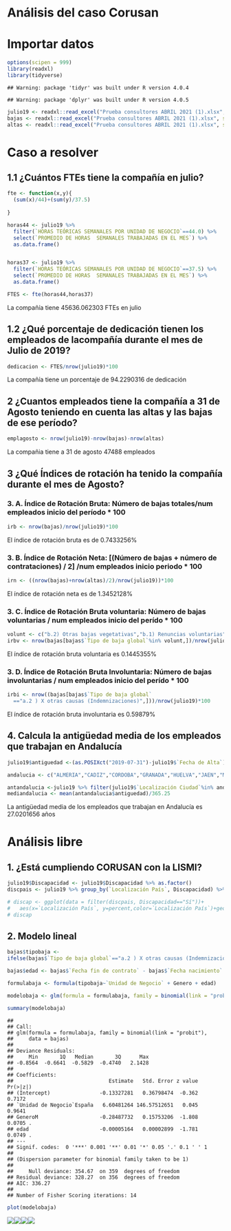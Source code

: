Análisis del caso Corusan
================

# Importar datos

``` r
options(scipen = 999)
library(readxl)
library(tidyverse)
```

    ## Warning: package 'tidyr' was built under R version 4.0.4

    ## Warning: package 'dplyr' was built under R version 4.0.5

``` r
julio19 <- readxl::read_excel("Prueba consultores ABRIL 2021 (1).xlsx", sheet=3)
bajas <- readxl::read_excel("Prueba consultores ABRIL 2021 (1).xlsx", sheet=4)
altas <- readxl::read_excel("Prueba consultores ABRIL 2021 (1).xlsx", sheet=5)
```

# Caso a resolver

## 1.1 ¿Cuántos FTEs tiene la compañía en julio?

``` r
fte <- function(x,y){
  (sum(x)/44)+(sum(y)/37.5)
  
}

horas44 <- julio19 %>% 
  filter(`HORAS TEÓRICAS SEMANALES POR UNIDAD DE NEGOCIO`==44.0) %>%
  select(`PROMEDIO DE HORAS  SEMANALES TRABAJADAS EN EL MES`) %>% 
  as.data.frame()


horas37 <- julio19 %>% 
  filter(`HORAS TEÓRICAS SEMANALES POR UNIDAD DE NEGOCIO`==37.5) %>% 
  select(`PROMEDIO DE HORAS  SEMANALES TRABAJADAS EN EL MES`) %>% 
  as.data.frame()

FTES <- fte(horas44,horas37)
```

La compañía tiene 45636.062303 FTEs en julio

## 1.2 ¿Qué porcentaje de dedicación tienen los empleados de lacompañía durante el mes de Julio de 2019?

``` r
dedicacion <- FTES/nrow(julio19)*100
```

La compañía tiene un porcentaje de 94.2290316 de dedicación

## 2 ¿Cuantos empleados tiene la compañía a 31 de Agosto teniendo en cuenta las altas y las bajas de ese período?

``` r
emplagosto <- nrow(julio19)-nrow(bajas)-nrow(altas)
```

La compañia tiene a 31 de agosto 47488 empleados

## 3 ¿Qué Índices de rotación ha tenido la compañía durante el mes de Agosto?

### 3\. A. Índice de Rotación Bruta: Número de bajas totales/num empleados inicio del período \* 100

``` r
irb <- nrow(bajas)/nrow(julio19)*100
```

El índice de rotación bruta es de 0.7433256%

### 3\. B. Índice de Rotación Neta: \[(Número de bajas + número de contrataciones) / 2\] /num empleados inicio periodo \* 100

``` r
irn <- ((nrow(bajas)+nrow(altas)/2)/nrow(julio19))*100
```

El índice de rotación neta es de 1.3452128%

### 3\. C. Índice de Rotación Bruta voluntaria: Número de bajas voluntarias / num empleados inicio del perído \* 100

``` r
volunt <- c("b.2) Otras bajas vegetativas","b.1) Renuncias voluntarias")
irbv <- nrow(bajas[bajas$`Tipo de baja global`%in% volunt,])/nrow(julio19)*100
```

El índice de rotación bruta voluntaria es 0.1445355%

### 3\. D. Índice de Rotación Bruta Involuntaria: Número de bajas involuntarias / num empleados inicio del perído \* 100

``` r
irbi <- nrow((bajas[bajas$`Tipo de baja global` 
  =="a.2 ) X otras causas (Indemnizaciones)",]))/nrow(julio19)*100
```

El índice de rotación bruta involuntaria es 0.59879%

## 4\. Calcula la antigüedad media de los empleados que trabajan en Andalucía

``` r
julio19$antiguedad <-(as.POSIXct("2019-07-31")-julio19$`Fecha de Alta`) %>% as.double()

andalucia <- c("ALMERIA","CADIZ","CORDOBA","GRANADA","HUELVA","JAEN","MALAGA","SEVILLA")

antandalucia <-julio19 %>% filter(julio19$`Localización Ciudad`%in% andalucia)
mediandalucia <- mean(antandalucia$antiguedad)/365.25
```

La antigüedad media de los empleados que trabajan en Andalucía es
27.0201656 años

# Análisis libre

## 1\. ¿Está cumpliendo CORUSAN con la LISMI?

``` r
julio19$Discapacidad <- julio19$Discapacidad %>% as.factor()
discpais <- julio19 %>% group_by(`Localización País`, Discapacidad) %>% summarise(percent = 100*n()/nrow(julio19), .groups = "drop")

# discap <- ggplot(data = filter(discpais, Discapacidad=="Sí"))+
#   aes(x=`Localización País`, y=percent,color=`Localización País`)+geom_bar(stat = "identity", position = "fill")
# discap
```

## 2\. Modelo lineal

``` r
bajas$tipobaja <- 
ifelse(bajas$`Tipo de baja global`=="a.2 ) X otras causas (Indemnizaciones)",0,1)

bajas$edad <- bajas$`Fecha fin de contrato` - bajas$`Fecha nacimiento`

formulabaja <- formula(tipobaja~`Unidad de Negocio` + Genero + edad)

modelobaja <- glm(formula = formulabaja, family = binomial(link = "probit"), data = bajas)

summary(modelobaja)
```

    ## 
    ## Call:
    ## glm(formula = formulabaja, family = binomial(link = "probit"), 
    ##     data = bajas)
    ## 
    ## Deviance Residuals: 
    ##     Min       1Q   Median       3Q      Max  
    ## -0.8564  -0.6641  -0.5829  -0.4740   2.1428  
    ## 
    ## Coefficients:
    ##                               Estimate   Std. Error z value Pr(>|z|)  
    ## (Intercept)                -0.13327281   0.36798474  -0.362   0.7172  
    ## `Unidad de Negocio`España   6.60481264 146.57512651   0.045   0.9641  
    ## GeneroM                    -0.28487732   0.15753206  -1.808   0.0705 .
    ## edad                       -0.00005164   0.00002899  -1.781   0.0749 .
    ## ---
    ## Signif. codes:  0 '***' 0.001 '**' 0.01 '*' 0.05 '.' 0.1 ' ' 1
    ## 
    ## (Dispersion parameter for binomial family taken to be 1)
    ## 
    ##     Null deviance: 354.67  on 359  degrees of freedom
    ## Residual deviance: 328.27  on 356  degrees of freedom
    ## AIC: 336.27
    ## 
    ## Number of Fisher Scoring iterations: 14

``` r
plot(modelobaja)
```

![](script_files/figure-gfm/unnamed-chunk-11-1.png)<!-- -->![](script_files/figure-gfm/unnamed-chunk-11-2.png)<!-- -->![](script_files/figure-gfm/unnamed-chunk-11-3.png)<!-- -->![](script_files/figure-gfm/unnamed-chunk-11-4.png)<!-- -->
